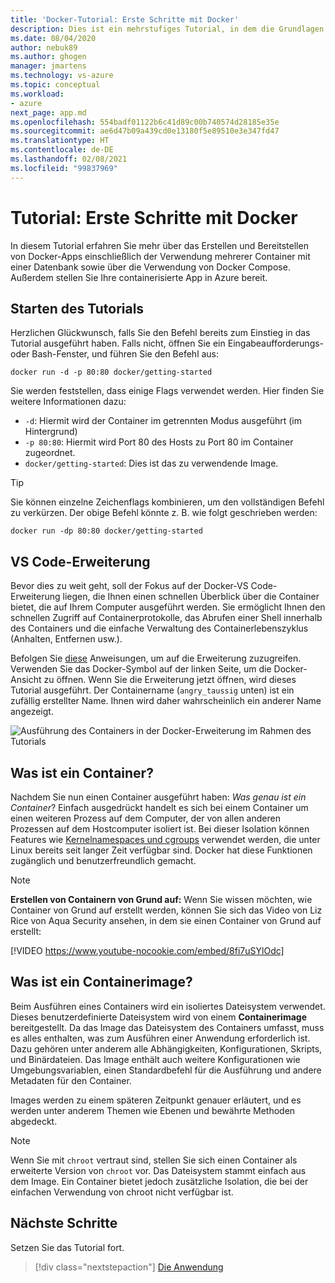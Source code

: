 ```yaml
---
title: 'Docker-Tutorial: Erste Schritte mit Docker'
description: Dies ist ein mehrstufiges Tutorial, in dem die Grundlagen der Arbeit mit Docker mit Visual Studio Code behandelt werden.
ms.date: 08/04/2020
author: nebuk89
ms.author: ghogen
manager: jmartens
ms.technology: vs-azure
ms.topic: conceptual
ms.workload:
- azure
next_page: app.md
ms.openlocfilehash: 554badf01122b6c41d89c00b740574d28185e35e
ms.sourcegitcommit: ae6d47b09a439cd0e13180f5e89510e3e347fd47
ms.translationtype: HT
ms.contentlocale: de-DE
ms.lasthandoff: 02/08/2021
ms.locfileid: "99837969"
---
```

# <a name="tutorial-get-started-with-docker"></a>Tutorial: Erste Schritte mit Docker

In diesem Tutorial erfahren Sie mehr über das Erstellen und Bereitstellen von Docker-Apps einschließlich der Verwendung mehrerer Container mit einer Datenbank sowie über die Verwendung von Docker Compose. Außerdem stellen Sie Ihre containerisierte App in Azure bereit.

## <a name="start-the-tutorial"></a>Starten des Tutorials

Herzlichen Glückwunsch, falls Sie den Befehl bereits zum Einstieg in das Tutorial ausgeführt haben.  Falls nicht, öffnen Sie ein Eingabeaufforderungs- oder Bash-Fenster, und führen Sie den Befehl aus:

```cli
docker run -d -p 80:80 docker/getting-started
```

Sie werden feststellen, dass einige Flags verwendet werden. Hier finden Sie weitere Informationen dazu:

- `-d`: Hiermit wird der Container im getrennten Modus ausgeführt (im Hintergrund)
- `-p 80:80`: Hiermit wird Port 80 des Hosts zu Port 80 im Container zugeordnet.
- `docker/getting-started`: Dies ist das zu verwendende Image.

> [!TIP]
> Sie können einzelne Zeichenflags kombinieren, um den vollständigen Befehl zu verkürzen.
> Der obige Befehl könnte z. B. wie folgt geschrieben werden:
>
> ```cli
> docker run -dp 80:80 docker/getting-started
> ```

## <a name="the-vs-code-extension"></a>VS Code-Erweiterung

Bevor dies zu weit geht, soll der Fokus auf der Docker-VS Code-Erweiterung liegen, die Ihnen einen schnellen Überblick über die Container bietet, die auf Ihrem Computer ausgeführt werden. Sie ermöglicht Ihnen den schnellen Zugriff auf Containerprotokolle, das Abrufen einer Shell innerhalb des Containers und die einfache Verwaltung des Containerlebenszyklus (Anhalten, Entfernen usw.).

Befolgen Sie [diese](https://code.visualstudio.com/docs/containers/overview) Anweisungen, um auf die Erweiterung zuzugreifen. Verwenden Sie das Docker-Symbol auf der linken Seite, um die Docker-Ansicht zu öffnen. Wenn Sie die Erweiterung jetzt öffnen, wird dieses Tutorial ausgeführt. Der Containername (`angry_taussig` unten) ist ein zufällig erstellter Name. Ihnen wird daher wahrscheinlich ein anderer Name angezeigt.

![Ausführung des Containers in der Docker-Erweiterung im Rahmen des Tutorials](media/vs-tutorial-in-extension.png)

## <a name="what-is-a-container"></a>Was ist ein Container?

Nachdem Sie nun einen Container ausgeführt haben: *Was genau ist ein Container*? Einfach ausgedrückt handelt es sich bei einem Container um einen weiteren Prozess auf dem Computer, der von allen anderen Prozessen auf dem Hostcomputer isoliert ist. Bei dieser Isolation können Features wie [Kernelnamespaces und cgroups](https://medium.com/@saschagrunert/demystifying-containers-part-i-kernel-space-2c53d6979504) verwendet werden, die unter Linux bereits seit langer Zeit verfügbar sind. Docker hat diese Funktionen zugänglich und benutzerfreundlich gemacht.

> [!NOTE]
> **Erstellen von Containern von Grund auf:** Wenn Sie wissen möchten, wie Container von Grund auf erstellt werden, können Sie sich das Video von Liz Rice von Aqua Security ansehen, in dem sie einen Container von Grund auf erstellt:
>
> [!VIDEO https://www.youtube-nocookie.com/embed/8fi7uSYlOdc]

## <a name="what-is-a-container-image"></a>Was ist ein Containerimage?

Beim Ausführen eines Containers wird ein isoliertes Dateisystem verwendet. Dieses benutzerdefinierte Dateisystem wird von einem **Containerimage** bereitgestellt. Da das Image das Dateisystem des Containers umfasst, muss es alles enthalten, was zum Ausführen einer Anwendung erforderlich ist. Dazu gehören unter anderem alle Abhängigkeiten, Konfigurationen, Skripts, und Binärdateien. Das Image enthält auch weitere Konfigurationen wie Umgebungsvariablen, einen Standardbefehl für die Ausführung und andere Metadaten für den Container.

Images werden zu einem späteren Zeitpunkt genauer erläutert, und es werden unter anderem Themen wie Ebenen und bewährte Methoden abgedeckt.

> [!NOTE]
> Wenn Sie mit `chroot` vertraut sind, stellen Sie sich einen Container als erweiterte Version von `chroot` vor. Das Dateisystem stammt einfach aus dem Image. Ein Container bietet jedoch zusätzliche Isolation, die bei der einfachen Verwendung von chroot nicht verfügbar ist.

## <a name="next-steps"></a>Nächste Schritte

Setzen Sie das Tutorial fort.

> [!div class="nextstepaction"]
> [Die Anwendung](your-application.md)
